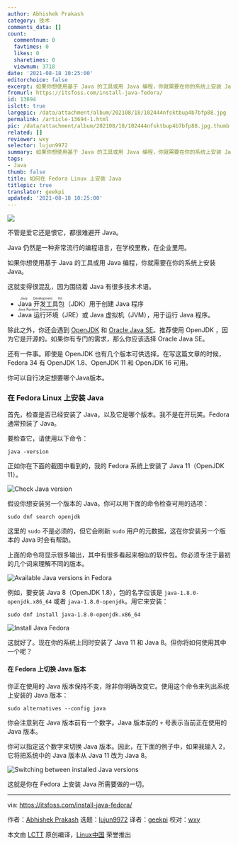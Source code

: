```yaml
---
author: Abhishek Prakash
category: 技术
comments_data: []
count:
  commentnum: 0
  favtimes: 0
  likes: 0
  sharetimes: 0
  viewnum: 3718
date: '2021-08-18 10:25:00'
editorchoice: false
excerpt: 如果你想使用基于 Java 的工具或用 Java 编程，你就需要在你的系统上安装 Java。
fromurl: https://itsfoss.com/install-java-fedora/
id: 13694
islctt: true
largepic: /data/attachment/album/202108/18/102444nfsktbup4b7bfp88.jpg
permalink: /article-13694-1.html
pic: /data/attachment/album/202108/18/102444nfsktbup4b7bfp88.jpg.thumb.jpg
related: []
reviewer: wxy
selector: lujun9972
summary: 如果你想使用基于 Java 的工具或用 Java 编程，你就需要在你的系统上安装 Java。
tags:
- Java
thumb: false
title: 如何在 Fedora Linux 上安装 Java
titlepic: true
translator: geekpi
updated: '2021-08-18 10:25:00'
---
```


![](/data/attachment/album/202108/18/102444nfsktbup4b7bfp88.jpg)


不管是爱它还是恨它，都很难避开 Java。


Java 仍然是一种非常流行的编程语言，在学校里教，在企业里用。


如果你想使用基于 Java 的工具或用 Java 编程，你就需要在你的系统上安装 Java。


这就变得很混乱，因为围绕着 Java 有很多技术术语。


* <ruby> Java 开发工具包 <rt>  Java Development Kit </rt></ruby>（JDK）用于创建 Java 程序
* <ruby> Java 运行环境 <rt>  Java Runtime Environment </rt></ruby>（JRE）或 Java 虚拟机（JVM），用于运行 Java 程序。


除此之外，你还会遇到 [OpenJDK](https://openjdk.java.net/) 和 [Oracle Java SE](https://www.oracle.com/java/technologies/javase-downloads.html)。推荐使用 OpenJDK ，因为它是开源的。如果你有专门的需求，那么你应该选择 Oracle Java SE。


还有一件事。即使是 OpenJDK 也有几个版本可供选择。在写这篇文章的时候，Fedora 34 有 OpenJDK 1.8、OpenJDK 11 和 OpenJDK 16 可用。


你可以自行决定想要哪个Java版本。


### 在 Fedora Linux 上安装 Java


首先，检查是否已经安装了 Java，以及它是哪个版本。我不是在开玩笑。Fedora 通常预装了 Java。


要检查它，请使用以下命令：



```
java -version

```

正如你在下面的截图中看到的，我的 Fedora 系统上安装了 Java 11（OpenJDK 11）。


![Check Java version](/data/attachment/album/202108/18/102509kssjd6560jdmi3m2.png)


假设你想安装另一个版本的 Java。你可以用下面的命令检查可用的选项：



```
sudo dnf search openjdk

```

这里的 `sudo` 不是必须的，但它会刷新 `sudo` 用户的元数据，这在你安装另一个版本的 Java 时会有帮助。


上面的命令将显示很多输出，其中有很多看起来相似的软件包。你必须专注于最初的几个词来理解不同的版本。


![Available Java versions in Fedora](/data/attachment/album/202108/18/102540mnqxy3n9r2bpsz3s.jpg)


例如，要安装 Java 8（OpenJDK 1.8），包的名字应该是 `java-1.8.0-openjdk.x86_64` 或者 `java-1.8.0-openjdk`。用它来安装：



```
sudo dnf install java-1.8.0-openjdk.x86_64

```

![Install Java Fedora](/data/attachment/album/202108/18/102511i61xyq6ddfdih5xd.png)


这就好了。现在你的系统上同时安装了 Java 11 和 Java 8。但你将如何使用其中一个呢？


#### 在 Fedora 上切换 Java 版本


你正在使用的 Java 版本保持不变，除非你明确改变它。使用这个命令来列出系统上安装的 Java 版本：



```
sudo alternatives --config java

```

你会注意到在 Java 版本前有一个数字。Java 版本前的 `+` 号表示当前正在使用的 Java 版本。


你可以指定这个数字来切换 Java 版本。因此，在下面的例子中，如果我输入 2，它将把系统中的 Java 版本从 Java 11 改为 Java 8。


![Switching between installed Java versions](/data/attachment/album/202108/18/102513dsp9fp2opejli2jp.png)


这就是你在 Fedora 上安装 Java 所需要做的一切。




---


via: <https://itsfoss.com/install-java-fedora/>


作者：[Abhishek Prakash](https://itsfoss.com/author/abhishek/) 选题：[lujun9972](https://github.com/lujun9972) 译者：[geekpi](https://github.com/geekpi) 校对：[wxy](https://github.com/wxy)


本文由 [LCTT](https://github.com/LCTT/TranslateProject) 原创编译，[Linux中国](https://linux.cn/) 荣誉推出